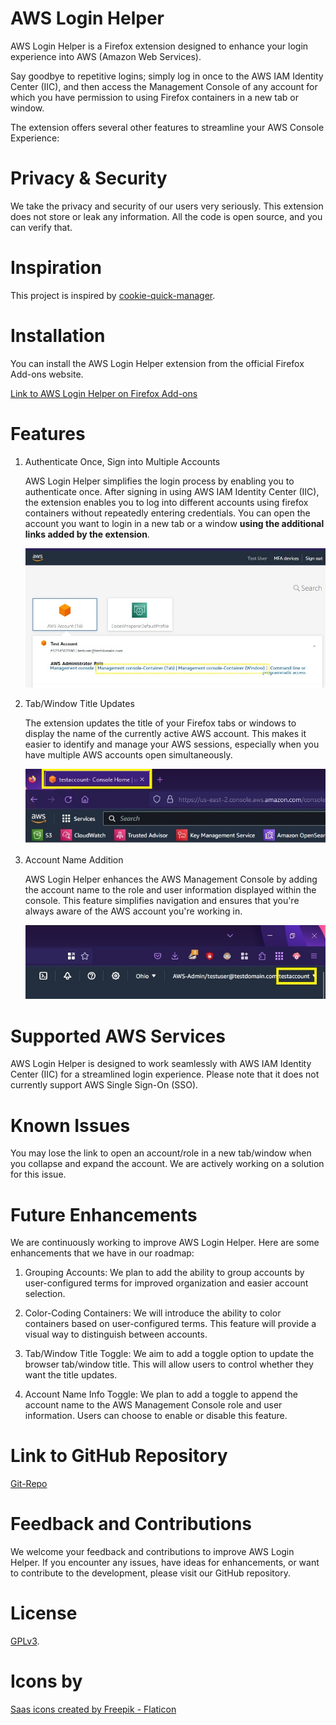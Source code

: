 # AWS Login Helper

AWS Login Helper is a Firefox extension designed to enhance your login experience into AWS (Amazon Web Services).

Say goodbye to repetitive logins; simply log in once to the AWS IAM Identity Center (IIC), and then access the Management Console of any account for which you have permission to using Firefox containers in a new tab or window.

The extension offers several other features to streamline your AWS Console Experience:

# Privacy & Security

We take the privacy and security of our users very seriously. This extension does not store or leak any information. All the code is open source, and you can verify that.

# Inspiration

This project is inspired by [cookie-quick-manager](https://github.com/ysard/cookie-quick-manager/).

# Installation

You can install the AWS Login Helper extension from the official Firefox Add-ons website.

[Link to AWS Login Helper on Firefox Add-ons](https://addons.mozilla.org/en-US/firefox/addon/aws-login-helper/)

# Features

1. Authenticate Once, Sign into Multiple Accounts

    AWS Login Helper simplifies the login process by enabling you to authenticate once. After signing in using AWS IAM Identity Center (IIC), the extension enables you to log into different accounts using firefox containers without  repeatedly entering credentials. You can open the account you want to login in a new tab or a window **using the additional links added by the extension**.

    ![Alt text](images/container-open.jpg)

2. Tab/Window Title Updates

    The extension updates the title of your Firefox tabs or windows to display the name of the currently active AWS account. This makes it easier to identify and manage your AWS sessions, especially when you have multiple AWS accounts open simultaneously.

    ![Alt text](images/title-updated.jpg)

3. Account Name Addition

    AWS Login Helper enhances the AWS Management Console by adding the account name to the role and user information displayed within the console. This feature simplifies navigation and ensures that you're always aware of the AWS account you're working in.

    ![Alt text](images/account-name.jpg)

# Supported AWS Services

AWS Login Helper is designed to work seamlessly with AWS IAM Identity Center (IIC) for a streamlined login experience. Please note that it does not currently support AWS Single Sign-On (SSO).

# Known Issues

You may lose the link to open an account/role in a new tab/window when you collapse and expand the account. We are actively working on a solution for this issue.

# Future Enhancements

We are continuously working to improve AWS Login Helper. Here are some enhancements that we have in our roadmap:

1. Grouping Accounts: We plan to add the ability to group accounts by user-configured terms for improved organization and easier account selection.

2. Color-Coding Containers: We will introduce the ability to color containers based on user-configured terms. This feature will provide a visual way to distinguish between accounts.

3. Tab/Window Title Toggle: We aim to add a toggle option to update the browser tab/window title. This will allow users to control whether they want the title updates.

4. Account Name Info Toggle: We plan to add a toggle to append the account name to the AWS Management Console role and user information. Users can choose to enable or disable this feature.

# Link to GitHub Repository
[Git-Repo](https://github.com/penchala-services-inc/aws-login-helper-firefox)

# Feedback and Contributions

We welcome your feedback and contributions to improve AWS Login Helper. If you encounter any issues, have ideas for enhancements, or want to contribute to the development, please visit our GitHub repository.

# License
[GPLv3](./LICENSE).

# Icons by
<a href="https://www.flaticon.com/free-icons/saas" title="saas icons">Saas icons created by Freepik - Flaticon</a>


